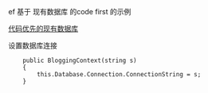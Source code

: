 
ef 基于 现有数据库 的code first 的示例

[代码优先的现有数据库](https://docs.microsoft.com/zh-cn/ef/ef6/modeling/code-first/workflows/existing-database)

设置数据库连接
```
    public BloggingContext(string s)
    {
        this.Database.Connection.ConnectionString = s;
    }

```